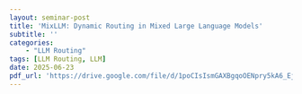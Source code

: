 ```yaml
---
layout: seminar-post
title: 'MixLLM: Dynamic Routing in Mixed Large Language Models'
subtitle: ''
categories:
    - "LLM Routing"
tags: [LLM Routing, LLM]
date: 2025-06-23
pdf_url: 'https://drive.google.com/file/d/1poCIsIsmGAXBgqoOENpry5kA6_Ejg4q0/preview'
---
```

